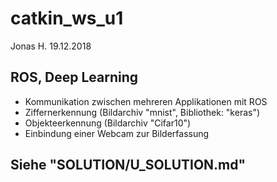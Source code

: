 # catkin_ws_u1
Jonas H.
19.12.2018
## ROS, Deep Learning
- Kommunikation zwischen mehreren Applikationen mit ROS
- Ziffernerkennung (Bildarchiv "mnist", Bibliothek: "keras")
- Objekteerkennung (Bildarchiv "Cifar10")
- Einbindung einer Webcam zur Bilderfassung

## Siehe "SOLUTION/U_SOLUTION.md"

